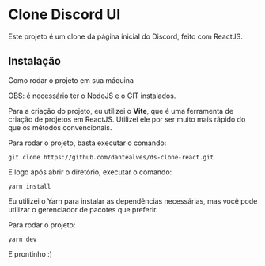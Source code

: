 # Clone Discord UI

Este projeto é um clone da página inicial do Discord, feito com ReactJS.


## Instalação

Como rodar o projeto em sua máquina

OBS: é necessário ter o NodeJS e o GIT instalados.

Para a criação do projeto, eu utilizei o <b>Vite</b>, que é uma ferramenta de criação de projetos em ReactJS. Utilizei ele por ser muito mais rápido do que os métodos convencionais.

Para rodar o projeto, basta executar o comando:

```
git clone https://github.com/dantealves/ds-clone-react.git
```

E logo após abrir o diretório, executar o comando:

```
yarn install
```

Eu utilizei o Yarn para instalar as dependências necessárias, mas você pode utilizar o gerenciador de pacotes que preferir.

Para rodar o projeto:

```
yarn dev
```

E prontinho :)